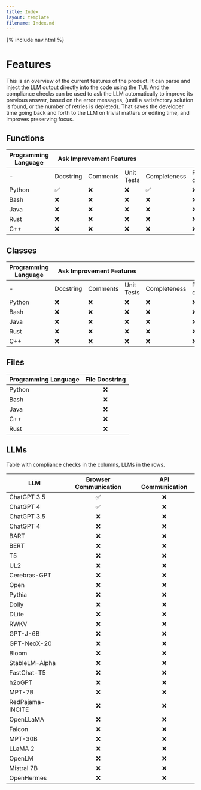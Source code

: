 ```yaml
---
title: Index
layout: template
filename: Index.md
--- 
```


<html lang="en">
  <body>
    {% include nav.html %}
    </body>
</html>


# Features
This is an overview of the current features of the product. It can parse and inject the LLM output directly into the code using the TUI. And the compliance checks can be used to ask the LLM automatically to improve its previous answer, based on the error messages, (until a satisfactory solution is found, or the number of retries is depleted). That saves the developer time going back and forth to the LLM on trivial matters or editing time, and improves preserving focus. 
## Functions

<table>
    <thead>
        <tr>
            <th >Programming Language</th>
            <th colspan=3>Ask Improvement Features</th>
            <th colspan=5>Compliance Checks</th>
        </tr>
    </thead>
    <tbody>
        <tr>
            <td > - </td>
            <td >Docstring</td>
            <td>Comments</td>
            <td>Unit Tests</td>
            <td>Completeness</td>
            <td>Pre-commit</td>
            <td>Compilability</td>
            <td>Runnability</td>
            <td>Tests Pass</td>
        </tr>
        <tr>
            <td>Python</td>
            <td>✅</td>
            <td>❌</td>
            <td>❌</td>
            <td>✅</td>
            <td>❌</td>
            <td>-</td>
            <td>❌</td>
            <td>❌</td>
        </tr>
        <tr>
            <td>Bash</td>
            <td>❌</td>
            <td>❌</td>
            <td>❌</td>
            <td>❌</td>
            <td>❌</td>
            <td>-</td>
            <td>❌</td>
            <td>❌</td>
        </tr>
        <tr>
            <td>Java</td>
            <td>❌</td>
            <td>❌</td>
            <td>❌</td>
            <td>❌</td>
            <td>❌</td>
            <td>❌</td>
            <td>❌</td>
            <td>❌</td>
        </tr>
        <tr>
            <td>Rust</td>
            <td>❌</td>
            <td>❌</td>
            <td>❌</td>
            <td>❌</td>
            <td>❌</td>
            <td>❌</td>
            <td>❌</td>
            <td>❌</td>
        </tr>
        <tr>
            <td>C++</td>
            <td>❌</td>
            <td>❌</td>
            <td>❌</td>
            <td>❌</td>
            <td>❌</td>
            <td>❌</td>
            <td>❌</td>
            <td>❌</td>
        </tr>
    </tbody>
</table>

## Classes
<table>
    <thead>
        <tr>
            <th >Programming Language</th>
            <th colspan=3>Ask Improvement Features</th>
            <th colspan=5>Compliance Checks</th>
        </tr>
    </thead>
    <tbody>
        <tr>
            <td > - </td>
            <td >Docstring</td>
            <td>Comments</td>
            <td>Unit Tests</td>
            <td>Completeness</td>
            <td>Pre-commit</td>
            <td>Compilability</td>
            <td>Runnability</td>
            <td>Tests Pass</td>
        </tr>
        <tr>
            <td>Python</td>
            <td>❌</td>
            <td>❌</td>
            <td>❌</td>
            <td>❌</td>
            <td>❌</td>
            <td>-</td>
            <td>❌</td>
            <td>❌</td>
        </tr>
        <tr>
            <td>Bash</td>
            <td>❌</td>
            <td>❌</td>
            <td>❌</td>
            <td>❌</td>
            <td>❌</td>
            <td>-</td>
            <td>❌</td>
            <td>❌</td>
        </tr>
        <tr>
            <td>Java</td>
            <td>❌</td>
            <td>❌</td>
            <td>❌</td>
            <td>❌</td>
            <td>❌</td>
            <td>❌</td>
            <td>❌</td>
            <td>❌</td>
        </tr>
        <tr>
            <td>Rust</td>
            <td>❌</td>
            <td>❌</td>
            <td>❌</td>
            <td>❌</td>
            <td>❌</td>
            <td>❌</td>
            <td>❌</td>
            <td>❌</td>
        </tr>
        <tr>
            <td>C++</td>
            <td>❌</td>
            <td>❌</td>
            <td>❌</td>
            <td>❌</td>
            <td>❌</td>
            <td>❌</td>
            <td>❌</td>
            <td>❌</td>
        </tr>
    </tbody>
</table>

## Files
| Programming Language | File Docstring    |
|----------------------|:------------------:
| Python               | ❌                |
| Bash                 | ❌                |
| Java                 | ❌                |
| C++                  | ❌                |
| Rust                 | ❌                |

## LLMs
Table with compliance checks in the columns, LLMs in the rows.

| LLM                  | Browser Communication | API Communication |
|----------------------|:---------------------:|:-----------------:|
| ChatGPT 3.5          | ✅                    | ❌                |
| ChatGPT 4            | ✅                    | ❌                |
| ChatGPT 3.5          | ❌                    | ❌                |
| ChatGPT 4            | ❌                    | ❌                |
| BART                 | ❌                    | ❌                |
| BERT                 | ❌                    | ❌                |
| T5                   | ❌                    | ❌                |
| UL2                  | ❌                    | ❌                |
| Cerebras-GPT         | ❌                    | ❌                |
| Open                 | ❌                    | ❌                |
| Pythia               | ❌                    | ❌                |
| Dolly                | ❌                    | ❌                |
| DLite                | ❌                    | ❌                |
| RWKV                 | ❌                    | ❌                |
| GPT-J-6B             | ❌                    | ❌                |
| GPT-NeoX-20          | ❌                    | ❌                |
| Bloom                | ❌                    | ❌                |
| StableLM-Alpha       | ❌                    | ❌                |
| FastChat-T5          | ❌                    | ❌                |
| h2oGPT               | ❌                    | ❌                |
| MPT-7B               | ❌                    | ❌                |
| RedPajama-INCITE     | ❌                    | ❌                |
| OpenLLaMA            | ❌                    | ❌                |
| Falcon               | ❌                    | ❌                |
| MPT-30B              | ❌                    | ❌                |
| LLaMA 2              | ❌                    | ❌                |
| OpenLM               | ❌                    | ❌                |
| Mistral 7B           | ❌                    | ❌                |
| OpenHermes           | ❌                    | ❌                |

